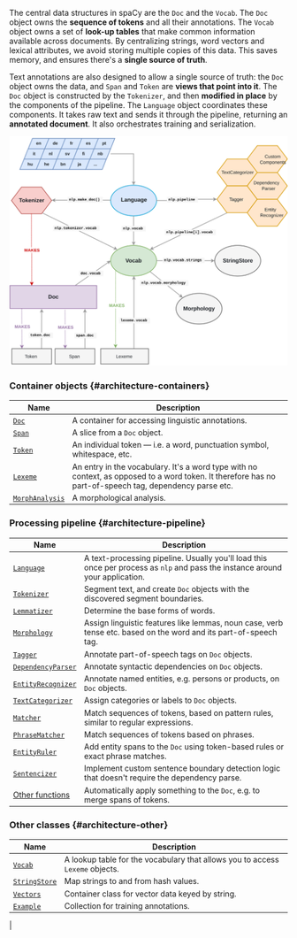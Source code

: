 The central data structures in spaCy are the `Doc` and the `Vocab`. The `Doc`
object owns the **sequence of tokens** and all their annotations. The `Vocab`
object owns a set of **look-up tables** that make common information available
across documents. By centralizing strings, word vectors and lexical attributes,
we avoid storing multiple copies of this data. This saves memory, and ensures
there's a **single source of truth**.

Text annotations are also designed to allow a single source of truth: the `Doc`
object owns the data, and `Span` and `Token` are **views that point into it**.
The `Doc` object is constructed by the `Tokenizer`, and then **modified in
place** by the components of the pipeline. The `Language` object coordinates
these components. It takes raw text and sends it through the pipeline, returning
an **annotated document**. It also orchestrates training and serialization.

<!-- TODO: update architecture and tables below to match sidebar in API docs etc. -->

![Library architecture](../../images/architecture.svg)

### Container objects {#architecture-containers}

| Name                    | Description                                                                                                                                             |
| ----------------------- | ------------------------------------------------------------------------------------------------------------------------------------------------------- |
| [`Doc`](/api/doc)       | A container for accessing linguistic annotations.                                                                                                       |
| [`Span`](/api/span)     | A slice from a `Doc` object.                                                                                                                            |
| [`Token`](/api/token)   | An individual token — i.e. a word, punctuation symbol, whitespace, etc.                                                                                 |
| [`Lexeme`](/api/lexeme) | An entry in the vocabulary. It's a word type with no context, as opposed to a word token. It therefore has no part-of-speech tag, dependency parse etc. |
| [`MorphAnalysis`](/api/morphanalysis) | A morphological analysis.                                                                                                                 |

### Processing pipeline {#architecture-pipeline}

| Name                                        | Description                                                                                                                   |
| ------------------------------------------- | ----------------------------------------------------------------------------------------------------------------------------- |
| [`Language`](/api/language)                 | A text-processing pipeline. Usually you'll load this once per process as `nlp` and pass the instance around your application. |
| [`Tokenizer`](/api/tokenizer)               | Segment text, and create `Doc` objects with the discovered segment boundaries.                                                |
| [`Lemmatizer`](/api/lemmatizer)             | Determine the base forms of words.                                                                                            |
| [`Morphology`](/api/morphology)             | Assign linguistic features like lemmas, noun case, verb tense etc. based on the word and its part-of-speech tag.              |
| [`Tagger`](/api/tagger)                     | Annotate part-of-speech tags on `Doc` objects.                                                                                |
| [`DependencyParser`](/api/dependencyparser) | Annotate syntactic dependencies on `Doc` objects.                                                                             |
| [`EntityRecognizer`](/api/entityrecognizer) | Annotate named entities, e.g. persons or products, on `Doc` objects.                                                          |
| [`TextCategorizer`](/api/textcategorizer)   | Assign categories or labels to `Doc` objects.                                                                                 |
| [`Matcher`](/api/matcher)                   | Match sequences of tokens, based on pattern rules, similar to regular expressions.                                            |
| [`PhraseMatcher`](/api/phrasematcher)       | Match sequences of tokens based on phrases.                                                                                   |
| [`EntityRuler`](/api/entityruler)           | Add entity spans to the `Doc` using token-based rules or exact phrase matches.                                                |
| [`Sentencizer`](/api/sentencizer)           | Implement custom sentence boundary detection logic that doesn't require the dependency parse.                                 |
| [Other functions](/api/pipeline-functions)  | Automatically apply something to the `Doc`, e.g. to merge spans of tokens.                                                    |

### Other classes {#architecture-other}

| Name                              | Description                                                                   |
| --------------------------------- | ----------------------------------------------------------------------------- |
| [`Vocab`](/api/vocab)             | A lookup table for the vocabulary that allows you to access `Lexeme` objects. |
| [`StringStore`](/api/stringstore) | Map strings to and from hash values.                                          |
| [`Vectors`](/api/vectors)         | Container class for vector data keyed by string.                              |
| [`Example`](/api/example)         | Collection for training annotations.                                          |

|
